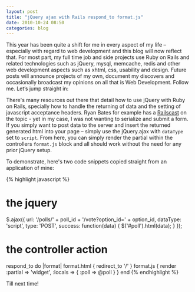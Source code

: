 ```yaml
---
layout: post
title: "jQuery ajax with Rails respond_to format.js"
date: 2010-10-24 08:50
categories: blog
---
```


This year has been quite a shift for me in every aspect of my life &ndash;  especially with regard to web development and this blog will now reflect  that. For most part, my full time job and side projects use Ruby on  Rails and related technologies such as jQuery, mysql, memcache, redis and other web development aspects such as xhtml, css, usability and design. Future posts will announce projects of my own, document my discovers and occasionally broadcast my opinions on all that is Web Development. Follow me. Let&rsquo;s jump straight in:

There's many resources out there that detail how to use jQuery with Ruby on Rails, specially how to handle the returning of data and the setting of javascript acceptance headers. Ryan Bates for example has a [Railscast](http://railscasts.com/episodes/136-jquery) on the topic - yet in my case, I was not wanting to serialize and submit a form. If you simply want to post data to the server and insert the returned generated html into your page &ndash; simply use the jQuery.ajax with `dataType` set to `script`. From here, you can simply render the partial within the controllers `format.js` block and all should work without the need for any prior jQuery setup.

To demonstrate, here's two code snippets copied straight from an application of mine:

{% highlight javascript %}
  # the jquery
  $.ajax({
    url: '/polls/' + poll_id + '/vote?option_id=' + option_id,
    dataType: 'script',
    type: 'POST',
    success: function(data) { $('#poll').html(data); }
  });

  # the controller action
  respond_to do |format|
    format.html { redirect_to '/' }
    format.js { 
      render :partial => 'widget', :locals => { :poll => @poll } 
    }
  end
{% endhighlight %}

Till next time!
